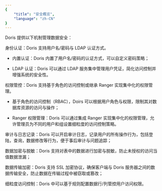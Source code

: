 ```yaml
---
{
    "title": "安全概览",
    "language": "zh-CN"
}
---
```


<!--
Licensed to the Apache Software Foundation (ASF) under one
or more contributor license agreements.  See the NOTICE file
distributed with this work for additional information
regarding copyright ownership.  The ASF licenses this file
to you under the Apache License, Version 2.0 (the
"License"); you may not use this file except in compliance
with the License.  You may obtain a copy of the License at

  http://www.apache.org/licenses/LICENSE-2.0

Unless required by applicable law or agreed to in writing,
software distributed under the License is distributed on an
"AS IS" BASIS, WITHOUT WARRANTIES OR CONDITIONS OF ANY
KIND, either express or implied.  See the License for the
specific language governing permissions and limitations
under the License.
-->

Doris 提供以下机制管理数据安全：

身份认证：Doris 支持用户名/密码与 LDAP 认证方式。

- 内置认证：Doris 内置了用户名/密码的认证方式，可以自定义密码策略；
  
- LDAP 认证：Doris 可以通过 LDAP 服务集中管理用户凭证，简化访问控制并增强系统的安全性。

权限管控：Doris 支持基于角色的访问控制或继承 Ranger 实现集中化的权限管理。

- 基于角色的访问控制（RBAC），Doirs 可以根据用户角色与权限，限制其对数据库资源的访问与操作；
  
- Ranger 权限管理：Doris 可以通过集成 Ranger 实现集中化的权限管理，允许管理员为不同的用户和组设置细粒度的访问控制策略。
  
审计与日志记录：Doris 可以开启审计日志，记录用户的所有操作行为，包括登陆，查询，数据修改等行为，便于事后审计与问题追踪；

数据加密与脱敏：Doris 支持对表中的数据进行加密与脱敏，防止未授权的访问当值数据泄漏；

数据传输加密：Doris 支持 SSL 加密协议，确保客户端与 Doris 服务器之间的数据传输安全，防止数据在传输过程中被窃取或篡改；

细粒度访问控制：Doris 中可以基于规则配置数据行/列管控用户访问权限。

